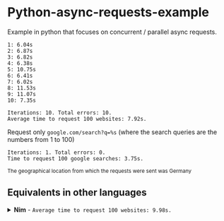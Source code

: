 # Python-async-requests-example

Example in python that focuses on concurrent / parallel async requests.

```
1: 6.04s
2: 6.87s
3: 6.82s
4: 6.38s
5: 10.75s
6: 6.41s
7: 6.02s
8: 11.53s
9: 11.07s
10: 7.35s

Iterations: 10. Total errors: 10.
Average time to request 100 websites: 7.92s.
```

Request only `google.com/search?q=%s` (where the search queries are the numbers from 1 to 100)

```
Iterations: 1. Total errors: 0.
Time to request 100 google searches: 3.75s.
```

<sub>The geographical location from which the requests were sent was Germany</sub>

## Equivalents in other languages

<details>
<summary><b>Nim</b> - <code>Average time to request 100 websites: 9.98s.</code></summary>

<br>

Repository: https://github.com/tobealive/nim-async-requests-example

```
1: 14.87s
2: 9.22s
3: 8.32s
4: 9.56s
5: 13.71s
6: 8.30s
7: 7.99s
8: 8.87s
9: 8.99s
10: 9.94s
Iterations: 10. Total errors: 94.
Average time to request 100 websites: 9.98s.
```

Request only `google.com/search?q=%s` (where the search queries are the numbers from 1 to 100)

```
Iterations: 1. Total errors: 0.
Time to request 100 google searches: 3.75s.
```

</details>
